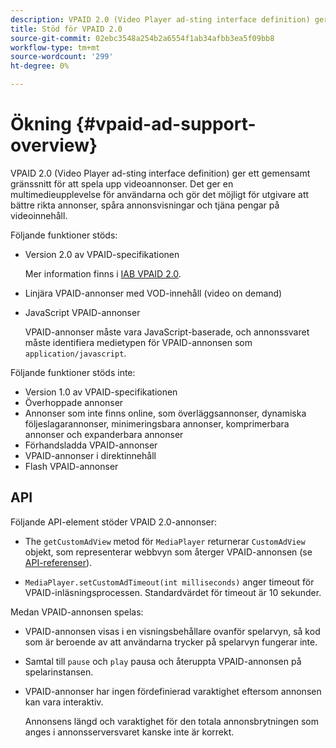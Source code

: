 ```yaml
---
description: VPAID 2.0 (Video Player ad-sting interface definition) ger ett gemensamt gränssnitt för att spela upp videoannonser. Det ger en multimedieupplevelse för användarna och gör det möjligt för utgivare att bättre rikta annonser, spåra annonsvisningar och tjäna pengar på videoinnehåll.
title: Stöd för VPAID 2.0
source-git-commit: 02ebc3548a254b2a6554f1ab34afbb3ea5f09bb8
workflow-type: tm+mt
source-wordcount: '299'
ht-degree: 0%

---
```


# Ökning {#vpaid-ad-support-overview}

VPAID 2.0 (Video Player ad-sting interface definition) ger ett gemensamt gränssnitt för att spela upp videoannonser. Det ger en multimedieupplevelse för användarna och gör det möjligt för utgivare att bättre rikta annonser, spåra annonsvisningar och tjäna pengar på videoinnehåll.

Följande funktioner stöds:

* Version 2.0 av VPAID-specifikationen

  Mer information finns i [IAB VPAID 2.0](https://www.iab.com/wp-content/uploads/2015/06/VPAID_2_0_Final_04-10-2012.pdf).
* Linjära VPAID-annonser med VOD-innehåll (video on demand)
* JavaScript VPAID-annonser

  VPAID-annonser måste vara JavaScript-baserade, och annonssvaret måste identifiera medietypen för VPAID-annonsen som `application/javascript`.

Följande funktioner stöds inte:

* Version 1.0 av VPAID-specifikationen
* Överhoppade annonser
* Annonser som inte finns online, som överläggsannonser, dynamiska följeslagarannonser, minimeringsbara annonser, komprimerbara annonser och expanderbara annonser
* Förhandsladda VPAID-annonser
* VPAID-annonser i direktinnehåll
* Flash VPAID-annonser

## API

Följande API-element stöder VPAID 2.0-annonser:

* The `getCustomAdView` metod för `MediaPlayer` returnerar `CustomAdView` objekt, som representerar webbvyn som återger VPAID-annonsen (se [API-referenser](https://help.adobe.com/en_US/primetime/api/psdk/javadoc/index.html)).

* `MediaPlayer.setCustomAdTimeout(int milliseconds)` anger timeout för VPAID-inläsningsprocessen. Standardvärdet för timeout är 10 sekunder.

Medan VPAID-annonsen spelas:

* VPAID-annonsen visas i en visningsbehållare ovanför spelarvyn, så kod som är beroende av att användarna trycker på spelarvyn fungerar inte.
* Samtal till `pause` och `play` pausa och återuppta VPAID-annonsen på spelarinstansen.

* VPAID-annonser har ingen fördefinierad varaktighet eftersom annonsen kan vara interaktiv.

  Annonsens längd och varaktighet för den totala annonsbrytningen som anges i annonsserversvaret kanske inte är korrekt.
